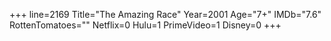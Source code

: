 +++
line=2169
Title="The Amazing Race"
Year=2001
Age="7+"
IMDb="7.6"
RottenTomatoes=""
Netflix=0
Hulu=1
PrimeVideo=1
Disney=0
+++

